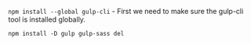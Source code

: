 `npm install --global gulp-cli` - First we need to make sure the gulp-cli tool is installed globally.

`npm install -D gulp gulp-sass del`